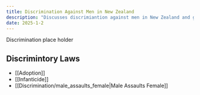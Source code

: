 ```yaml
---
title: Discrimination Against Men in New Zealand
description: "Discusses discrimiantion against men in New Zealand and gives clear examples."
date: 2025-1-2
---
```


Discrimination place holder

## Discrimintory Laws
- [[Adoption]]
- [[Infanticide]]
- [[Discrimination/male_assaults_female|Male Assaults Female]]
